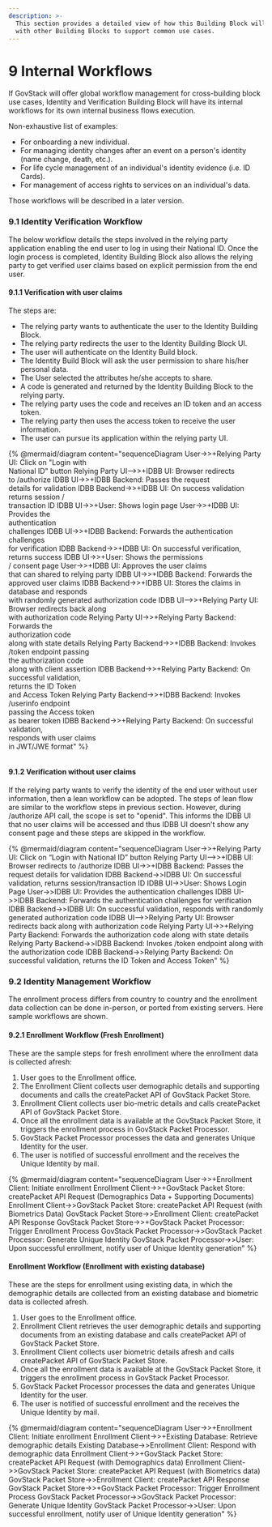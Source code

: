 ```yaml
---
description: >-
  This section provides a detailed view of how this Building Block will interact
  with other Building Blocks to support common use cases.
---
```


# 9 Internal Workflows

If GovStack will offer global workflow management for cross-building block use cases, Identity and Verification Building Block will have its internal workflows for its own internal business flows execution.

Non-exhaustive list of examples:

* For onboarding a new individual.
* For managing identity changes after an event on a person's identity (name change, death, etc.).
* For life cycle management of an individual's identity evidence (i.e. ID Cards).
* For management of access rights to services on an individual's data.

Those workflows will be described in a later version.

### 9.1 Identity Verification Workflow

The below workflow details the steps involved in the relying party application enabling the end user to log in using their National ID. Once the login process is completed, Identity Building Block also allows the relying party to get verified user claims based on explicit permission from the end user.

#### 9.1.1 Verification with user claims

The steps are:

* The relying party wants to authenticate the user to the Identity Building Block.
* The relying party redirects the user to the Identity Building Block UI.
* The user will authenticate on the Identity Build block.
* The Identity Build Block will ask the user permission to share his/her personal data.
* The User selected the attributes he/she accepts to share.
* A code is generated and returned by the Identity Building Block to the relying party.
* The relying party uses the code and receives an ID token and an access token.
* The relying party then uses the access token to receive the user information.
* The user can pursue its application within the relying party UI.

{% @mermaid/diagram content="sequenceDiagram
    User->>+Relying Party UI: Click on "Login with <br>National ID" button
    Relying Party UI-->>+IDBB UI: Browser redirects <br>to /authorize
    IDBB UI->>+IDBB Backend: Passes the request <br>details for validation
    IDBB Backend->>+IDBB UI: On success validation<br> returns session / <br>transaction ID
    IDBB UI->>+User: Shows login page
    User->>+IDBB UI: Provides the <br>authentication <br>challenges
    IDBB UI->>+IDBB Backend: Forwards the authentication challenges <br> for verification
    IDBB Backend->>+IDBB UI: On successful verification, returns success
    IDBB UI->>+User: Shows the permissions <br>/ consent page
    User->>+IDBB UI: Approves the user claims <br>that can shared to relying party
    IDBB UI->>+IDBB Backend: Forwards the approved user claims
    IDBB Backend->>+IDBB UI: Stores the claims in database and responds <br> with randomly generated authorization code
    IDBB UI-->>+Relying Party UI: Browser redirects back along <br>with authorization code
    Relying Party UI->>+Relying Party Backend: Forwards the <br>authorization code<br> along with state details
    Relying Party Backend->>+IDBB Backend: Invokes /token endpoint passing<br> the authorization code <br>along with client assertion
    IDBB Backend->>+Relying Party Backend: On successful validation,<br> returns the ID Token <br>and Access Token
    Relying Party Backend->>+IDBB Backend: Invokes /userinfo endpoint <br>passing the Access token<br> as bearer token
    IDBB Backend->>+Relying Party Backend: On successful validation, <br>responds with user claims<br> in JWT/JWE format" %}

<div align="center"><figure><img src="https://www.mermaidchart.com/app/projects/254d3e3b-e9e1-4879-ac9a-55bb5e729a4a/diagrams/462d368e-7b94-482f-82cf-c05521bc4665/version/v0.1/edit" alt=""><figcaption></figcaption></figure></div>

#### 9.1.2 Verification without user claims

If the relying party wants to verify the identity of the end user without user information, then a lean workflow can be adopted. The steps of lean flow are similar to the workflow steps in previous section. However, during /authorize API call, the scope is set to "openid". This informs the IDBB UI that no user claims will be accessed and thus IDBB UI doesn't show any consent page and these steps are skipped in the workflow.

{% @mermaid/diagram content="sequenceDiagram
    User->>+Relying Party UI: Click on “Login with National ID” button
    Relying Party UI-->>+IDBB UI: Browser redirects to /authorize
    IDBB UI->>+IDBB Backend: Passes the request details for validation
    IDBB Backend->>IDBB UI: On successful validation, returns session/transaction ID
    IDBB UI->>User: Shows Login Page
    User->>IDBB UI: Provides the authentication challenges
    IDBB UI->>IDBB Backend: Forwards the authentication challenges for verification
    IDBB Backend->>IDBB UI: On successful validation, responds with randomly generated authorization code
    IDBB UI-->>Relying Party UI: Browser redirects back along with authorization code
    Relying Party UI->>+Relying Party Backend: Forwards the authorization code along with state details
    Relying Party Backend->>IDBB Backend: Invokes /token endpoint along with the authorization code
    IDBB Backend->>Relying Party Backend: On successful validation, returns the ID Token and Access Token" %}

### 9.2 Identity Management Workflow

The enrollment process differs from country to country and the enrollment data collection can be done in-person, or ported from existing servers. Here sample workflows are shown.

#### 9.2.1 Enrollment Workflow (Fresh Enrollment)

These are the sample steps for fresh enrollment where the enrollment data is collected afresh:

1. User goes to the Enrollment office.
2. The Enrollment Client collects user demographic details and supporting documents and calls the createPacket API of GovStack Packet Store.
3. Enrollment Client collects user bio-metric details and calls createPacket API of GovStack Packet Store.
4. Once all the enrollment data is available at the GovStack Packet Store, it triggers the enrollment process in GovStack Packet Processor.
5. GovStack Packet Processor processes the data and generates Unique Identity for the user.
6. The user is notified of successful enrollment and the receives the Unique Identity by mail.

{% @mermaid/diagram content="sequenceDiagram
    User->>+Enrollment Client: Initiate enrollment
    Enrollment Client->>+GovStack Packet Store: createPacket API Request (Demographics Data + Supporting Documents)
    Enrollment Client->>GovStack Packet Store: createPacket API Request (with Biometrics Data)
    GovStack Packet Store->>Enrollment Client: createPacket API Response
    GovStack Packet Store->>+GovStack Packet Processor: Trigger Enrollment Process
    GovStack Packet Processor->>GovStack Packet Processor: Generate Unique Identity
    GovStack Packet Processor->>User: Upon successful enrollment, notify user of Unique Identity generation" %}

#### Enrollment Workflow (Enrollment with existing database)

These are the steps for enrollment using existing data, in which the demographic details are collected from an existing database and biometric data is collected afresh.

1. User goes to the Enrollment office.
2. Enrollment Client retrieves the user demographic details and supporting documents from an existing database and calls createPacket API of GovStack Packet Store.
3. Enrollment Client collects user biometric details afresh and calls createPacket API of GovStack Packet Store.
4. Once all the enrollment data is available at the GovStack Packet Store, it triggers the enrollment process in GovStack Packet Processor.
5. GovStack Packet Processor processes the data and generates Unique Identity for the user.
6. The user is notified of successful enrollment and the receives the Unique Identity by mail.

{% @mermaid/diagram content="sequenceDiagram
    User->>+Enrollment Client: Initiate enrollment
    Enrollment Client->>+Existing Database: Retrieve demographic details
    Existing Database->>Enrollment Client: Respond with demographic data
    Enrollment Client->>+GovStack Packet Store: createPacket API Request (with Demographics data)
    Enrollment Client->>GovStack Packet Store: createPacket API Request (with Biometrics data)
    GovStack Packet Store->>Enrollment Client: createPacket API Response
    GovStack Packet Store->>+GovStack Packet Processor: Trigger Enrollment Process
    GovStack Packet Processor->>GovStack Packet Processor: Generate Unique Identity
    GovStack Packet Processor->>User: Upon successful enrollment, notify user of Unique Identity generation" %}